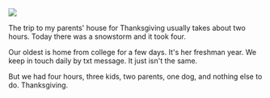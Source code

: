<img src="https://www-assets.barelyknown.com/assets/images/posts/trapped-in-the-car/view-out-the-window.jpg" class="block" />

The trip to my parents' house for Thanksgiving usually takes about two hours. Today there was a snowstorm and it took four.

Our oldest is home from college for a few days. It's her freshman year. We keep in touch daily by txt message. It just isn't the same.

But we had four hours, three kids, two parents, one dog, and nothing else to do. Thanksgiving.

